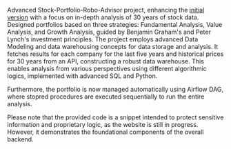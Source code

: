 Advanced Stock-Portfolio-Robo-Advisor project, enhancing the  [initial version](https://github.com/sushantsbelapurkar/Stock-Portfolio-Robo-Advisor) with a focus on in-depth analysis of 30 years of stock data. Designed portfolios based on three strategies: Fundamental Analysis, Value Analysis, and Growth Analysis, guided by Benjamin Graham's and Peter Lynch's investment principles.
The project employs advanced Data Modeling and data warehousing concepts for data storage and analysis. It fetches results for each company for the last five years and historical prices for 30 years from an API, constructing a robust data warehouse. This enables analysis from various perspectives using different algorithmic logics, implemented with advanced SQL and Python.

Furthermore, the portfolio is now managed automatically using Airflow DAG, where stopred procedures are executed sequentially to run the entire analysis.

Please note that the provided code is a snippet intended to protect sensitive information and proprietary logic, as the website is still in progress. However, it demonstrates the foundational components of the overall backend.

